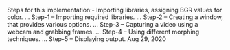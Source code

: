 Steps for this implementation:- Importing libraries, assigning BGR values for color. ...
Step-1 – Importing required libraries. ...
Step-2 – Creating a window, that provides various options. ...
Step-3 – Capturing a video using a webcam and grabbing frames. ...
Step-4 – Using different morphing techniques. ...
Step-5 – Displaying output.
Aug 29, 2020
